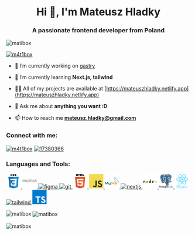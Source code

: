 <h1 align="center">Hi 👋, I'm Mateusz Hladky</h1>
<h3 align="center">A passionate frontend developer from Poland</h3>

<p align="left"> <img src="https://komarev.com/ghpvc/?username=matibox&label=Profile%20views&color=0e75b6&style=flat" alt="matibox" /> </p>

<p align="left"> <a href="https://twitter.com/m4t1box" target="blank"><img src="https://img.shields.io/twitter/follow/m4t1box?logo=twitter&style=for-the-badge" alt="m4t1box" /></a> </p>

- 🔭 I’m currently working on [gastry](https://github.com/matibox/gastry-t3)

- 🌱 I’m currently learning **Next.js, tailwind**

- 👨‍💻 All of my projects are available at [https://mateuszhladky.netlify.app](https://mateuszhladky.netlify.app)

- 💬 Ask me about **anything you want :D**

- 📫 How to reach me **mateusz.hladky@gmail.com**

<h3 align="left">Connect with me:</h3>
<p align="left">
<a href="https://twitter.com/m4t1box" target="blank"><img align="center" src="https://raw.githubusercontent.com/rahuldkjain/github-profile-readme-generator/master/src/images/icons/Social/twitter.svg" alt="m4t1box" height="30" width="40" /></a>
<a href="https://stackoverflow.com/users/17380366" target="blank"><img align="center" src="https://raw.githubusercontent.com/rahuldkjain/github-profile-readme-generator/master/src/images/icons/Social/stack-overflow.svg" alt="17380366" height="30" width="40" /></a>
</p>

<h3 align="left">Languages and Tools:</h3>
<p align="left"> <a href="https://www.w3schools.com/css/" target="_blank" rel="noreferrer"> <img src="https://raw.githubusercontent.com/devicons/devicon/master/icons/css3/css3-original-wordmark.svg" alt="css3" width="40" height="40"/> </a> <a href="https://expressjs.com" target="_blank" rel="noreferrer"> <img src="https://raw.githubusercontent.com/devicons/devicon/master/icons/express/express-original-wordmark.svg" alt="express" width="40" height="40"/> </a> <a href="https://www.figma.com/" target="_blank" rel="noreferrer"> <img src="https://www.vectorlogo.zone/logos/figma/figma-icon.svg" alt="figma" width="40" height="40"/> </a> <a href="https://git-scm.com/" target="_blank" rel="noreferrer"> <img src="https://www.vectorlogo.zone/logos/git-scm/git-scm-icon.svg" alt="git" width="40" height="40"/> </a> <a href="https://www.w3.org/html/" target="_blank" rel="noreferrer"> <img src="https://raw.githubusercontent.com/devicons/devicon/master/icons/html5/html5-original-wordmark.svg" alt="html5" width="40" height="40"/> </a> <a href="https://developer.mozilla.org/en-US/docs/Web/JavaScript" target="_blank" rel="noreferrer"> <img src="https://raw.githubusercontent.com/devicons/devicon/master/icons/javascript/javascript-original.svg" alt="javascript" width="40" height="40"/> </a> <a href="https://www.mysql.com/" target="_blank" rel="noreferrer"> <img src="https://raw.githubusercontent.com/devicons/devicon/master/icons/mysql/mysql-original-wordmark.svg" alt="mysql" width="40" height="40"/> </a> <a href="https://nextjs.org/" target="_blank" rel="noreferrer"> <img src="https://cdn.worldvectorlogo.com/logos/nextjs-2.svg" alt="nextjs" width="40" height="40"/> </a> <a href="https://nodejs.org" target="_blank" rel="noreferrer"> <img src="https://raw.githubusercontent.com/devicons/devicon/master/icons/nodejs/nodejs-original-wordmark.svg" alt="nodejs" width="40" height="40"/> </a> <a href="https://www.postgresql.org" target="_blank" rel="noreferrer"> <img src="https://raw.githubusercontent.com/devicons/devicon/master/icons/postgresql/postgresql-original-wordmark.svg" alt="postgresql" width="40" height="40"/> </a> <a href="https://reactjs.org/" target="_blank" rel="noreferrer"> <img src="https://raw.githubusercontent.com/devicons/devicon/master/icons/react/react-original-wordmark.svg" alt="react" width="40" height="40"/> </a> <a href="https://tailwindcss.com/" target="_blank" rel="noreferrer"> <img src="https://www.vectorlogo.zone/logos/tailwindcss/tailwindcss-icon.svg" alt="tailwind" width="40" height="40"/> </a> <a href="https://www.typescriptlang.org/" target="_blank" rel="noreferrer"> <img src="https://raw.githubusercontent.com/devicons/devicon/master/icons/typescript/typescript-original.svg" alt="typescript" width="40" height="40"/> </a> </p>

<p><img align="left" src="https://github-readme-stats.vercel.app/api/top-langs?username=matibox&show_icons=true&locale=en&layout=compact" alt="matibox" /></p>

<p>&nbsp;<img align="center" src="https://github-readme-stats.vercel.app/api?username=matibox&show_icons=true&locale=en" alt="matibox" /></p>

<p><img align="center" src="https://github-readme-streak-stats.herokuapp.com/?user=matibox&" alt="matibox" /></p>
